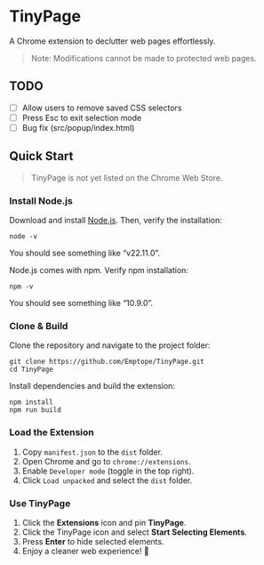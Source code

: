 # TinyPage

A Chrome extension to declutter web pages effortlessly.

> Note: Modifications cannot be made to protected web pages.

## TODO
- [ ] Allow users to remove saved CSS selectors
- [ ] Press Esc to exit selection mode
- [ ] Bug fix (src/popup/index.html)

## Quick Start 

> TinyPage is not yet listed on the Chrome Web Store.

### Install Node.js

Download and install <a href="https://nodejs.org/en/">Node.js</a>. Then, verify the installation:

```
node -v
```

You should see something like “v22.11.0”.

Node.js comes with npm. Verify npm installation:

```
npm -v
```

You should see something like “10.9.0”.

### Clone & Build

Clone the repository and navigate to the project folder:

```
git clone https://github.com/Emptope/TinyPage.git
cd TinyPage
```

Install dependencies and build the extension:

```
npm install
npm run build
```

### Load the Extension

   1. Copy `manifest.json` to the `dist` folder.
   2. Open Chrome and go to `chrome://extensions`.
   3. Enable `Developer mode` (toggle in the top right).
   4. Click `Load unpacked` and select the `dist` folder.

### Use TinyPage

   1. Click the **Extensions** icon and pin **TinyPage**.
   2. Click the TinyPage icon and select **Start Selecting Elements**.
   3. Press **Enter** to hide selected elements.
   4. Enjoy a cleaner web experience! 🚀
